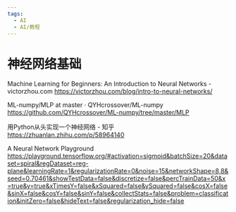 ```yaml
---
tags:
  - AI
  - AI/教程
---
```


# 神经网络基础

Machine Learning for Beginners: An Introduction to Neural Networks - victorzhou.com
https://victorzhou.com/blog/intro-to-neural-networks/

ML-numpy/MLP at master · QYHcrossover/ML-numpy
https://github.com/QYHcrossover/ML-numpy/tree/master/MLP

用Python从头实现一个神经网络 - 知乎
https://zhuanlan.zhihu.com/p/58964140

A Neural Network Playground
https://playground.tensorflow.org/#activation=sigmoid&batchSize=20&dataset=spiral&regDataset=reg-plane&learningRate=1&regularizationRate=0&noise=15&networkShape=8,8&seed=0.70461&showTestData=false&discretize=false&percTrainData=50&x=true&y=true&xTimesY=false&xSquared=false&ySquared=false&cosX=false&sinX=false&cosY=false&sinY=false&collectStats=false&problem=classification&initZero=false&hideText=false&regularization_hide=false

